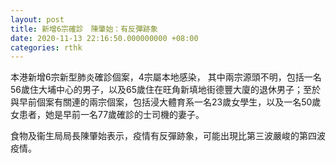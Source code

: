 ```yaml
---
layout: post
title: 新增6宗確診　陳肇始：有反彈跡象
date: 2020-11-13 22:16:50.000000000 +08:00
categories: rthk
---
```


本港新增6宗新型肺炎確診個案，4宗屬本地感染， 其中兩宗源頭不明，包括一名56歲住大埔中心的男子，以及65歲住在旺角新填地街德豐大廈的退休男子；至於與早前個案有關連的兩宗個案，包括浸大體育系一名23歲女學生，以及一名50歲女患者，她是早前一名77歲確診的士司機的妻子。

食物及衞生局局長陳肇始表示，疫情有反彈跡象，可能出現比第三波嚴峻的第四波疫情。
